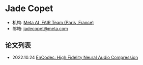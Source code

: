 # Jade Copet

- 机构: [Meta AI, FAIR Team (Paris, France)](../Institutions/Meta.AI.md)
- 邮箱: jadecopet@meta.com

## 论文列表

- 2022.10.24 [EnCodec: High Fidelity Neural Audio Compression](../Models/Speech_Neural_Codec/2022.10.24_EnCodec.md)